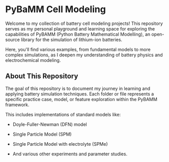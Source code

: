 # PyBaMM Cell Modeling

Welcome to my collection of battery cell modeling projects! This repository serves as my personal playground and learning space for exploring the capabilities of PyBAMM (Python Battery Mathematical Modelling), an open-source library for the simulation of lithium-ion batteries.

Here, you'll find various examples, from fundamental models to more complex simulations, as I deepen my understanding of battery physics and electrochemical modeling.

## About This Repository
The goal of this repository is to document my journey in learning and applying battery simulation techniques. Each folder or file represents a specific practice case, model, or feature exploration within the PyBAMM framework.

This includes implementations of standard models like:

* Doyle-Fuller-Newman (DFN) model

* Single Particle Model (SPM)

* Single Particle Model with electrolyte (SPMe)

* And various other experiments and parameter studies.
